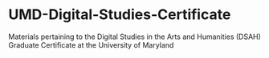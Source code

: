 # UMD-Digital-Studies-Certificate
Materials pertaining to the Digital Studies in the Arts and Humanities (DSAH) Graduate Certificate at the University of Maryland
